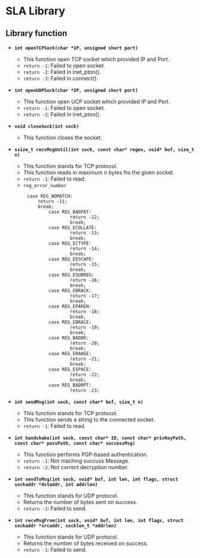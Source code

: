 # SLA Library

## Library function

* **`int openTCPSock(char *IP, unsigned short port)`**
    * This function open TCP socket which provided IP and Port.
    * `return -1`: Failed to open socket.
    * `return -2`: Failed in inet_pton().
    * `return -3`: Failed in connect().

* **`int openUDPSock(char *IP, unsigned short port)`**
    * This function open UCP socket which provided IP and Port.
    * `return -1`: Failed to open socket.
    * `return -2`: Failed in inet_pton().

* **`void closeSock(int sock)`**
    * This function closes the socket.

* **`ssize_t recvMsgUntil(int sock, const char* regex, void* buf, size_t n)`**
    * This function stands for TCP protocol.
    * This function reads in maximum n bytes fro the given socket.
    * `return -1`: Failed to read.
    * `reg_error_number`
```
 		case REG_NOMATCH:
			return -11;
			break;
                case REG_BADPAT:
                        return -12;
                        break;
                case REG_ECOLLATE:
                        return -13;
                        break;
                case REG_ECTYPE:
                        return -14;
                        break;
                case REG_EESCAPE:
                        return -15;
                        break;
                case REG_ESUBREG:
                        return -16;
                        break;
                case REG_EBRACK:
                        return -17;
                        break;
                case REG_EPAREN:
                        return -18;
                        break;
                case REG_EBRACE:
                        return -19;
                        break;
                case REG_BADBR:
                        return -20;
                        break;
                case REG_ERANGE:
                        return -21;
                        break;
                case REG_ESPACE:
                        return -22;
                        break;
                case REG_BADRPT:
                        return -23;
```

* **`int sendMsg(int sock, const char* buf, size_t n)`**
    * This function stands for TCP protocol.
    * This function sends a string to the connected socket.
    * `return -1`: Failed to read.

* **`int handshake(int sock, const char* ID, const char* privKeyPath, const char* passPath, const char* successMsg)`**
    * This function performs PGP-based authentication.
    * `return -1`: Not maching succuss Message.
    * `return -2`: Not correct decryption number.

* **`int sendToMsg(int sock, void* buf, int len, int flags, struct sockaddr *dstaddr, int addrlen)`**
    * This function stands for UDP protocol.
    * Returns the number of bytes sent on success.
    * `return -1`: Failed to send.

* **`int recvMsgFrom(int sock, void* buf, int len, int flags, struct sockaddr *srcaddr, socklen_t *addrlen)`**
    * This function stands for UDP protocol.
    * Returns the number of bytes received on success.
    * `return -1`: Failed to send.    
